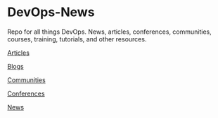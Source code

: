 # DevOps-News

Repo for all things DevOps. News, articles, conferences, communities, courses, training, tutorials, and other resources.

[Articles]()

[Blogs]()

[Communities](https://github.com/Cloud-repos/DevOps-News/tree/main/Communities)

[Conferences](https://github.com/Cloud-repos/DevOps-News/tree/main/Conferences)

[News]()

